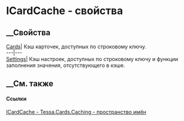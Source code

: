 # ICardCache - свойства
##  __Свойства
[Cards](P_Tessa_Cards_Caching_ICardCache_Cards.htm)| Кэш карточек, доступных
по строковому ключу.  
---|---  
[Settings](P_Tessa_Cards_Caching_ICardCache_Settings.htm)| Кэш настроек,
доступных по строковому ключу и функции заполнения значения, отсутствующего в
кэше.  
##  __См. также
#### Ссылки
[ICardCache - ](T_Tessa_Cards_Caching_ICardCache.htm)
[Tessa.Cards.Caching - пространство имён](N_Tessa_Cards_Caching.htm)
